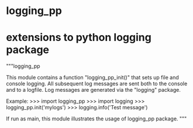 # logging_pp
# extensions to python logging package

"""logging_pp

This module contains a function "logging_pp_init()" that sets up file and console logging. All subsequent 
log messages are sent both to the console and to a logfile. Log messages are generated via the "logging" package.

Example:
    >>> import logging_pp
    >>> import logging
    >>> logging_pp.init('mylogs')
    >>> logging.info('Test message')

If run as main, this module illustrates the usage of logging_pp package.
"""